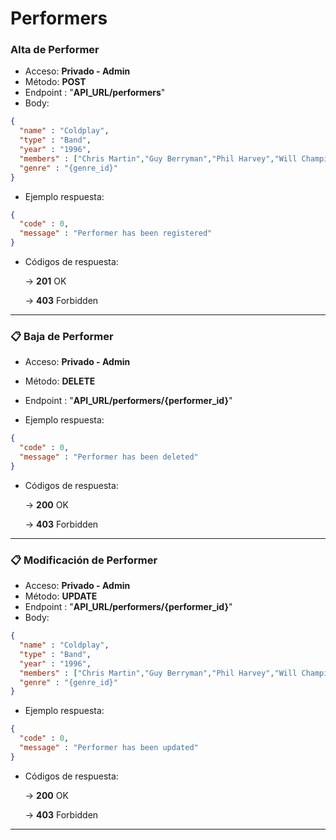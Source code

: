 # Performers

### Alta de Performer

- Acceso: **Privado - Admin**
- Método: **POST**
- Endpoint : "**API_URL/performers**"
- Body:

```json
{
  "name" : "Coldplay",
  "type" : "Band",
  "year" : "1996",
  "members" : ["Chris Martin","Guy Berryman","Phil Harvey","Will Champion","Jon 			Buckland"],
  "genre" : "{genre_id}"
}
```

- Ejemplo respuesta:

```json
{
  "code" : 0,
  "message" : "Performer has been registered"
}
```

- Códigos de respuesta:
    
    → **201** OK
    
    → **403** Forbidden

---

### 📋 Baja de Performer

- Acceso: **Privado - Admin**
- Método: **DELETE**
- Endpoint : "**API_URL/performers/{performer_id}**"

- Ejemplo respuesta:

```json
{
  "code" : 0,
  "message" : "Performer has been deleted"
}
```

- Códigos de respuesta:
    
    → **200** OK
    
    → **403** Forbidden

---

### 📋 Modificación de Performer

- Acceso: **Privado - Admin**
- Método: **UPDATE**
- Endpoint : "**API_URL/performers/{performer_id}**"
- Body:

```json
{
  "name" : "Coldplay",
  "type" : "Band",
  "year" : "1996",
  "members" : ["Chris Martin","Guy Berryman","Phil Harvey","Will Champion","Jon 			Buckland"],
  "genre" : "{genre_id}"
}
```
- Ejemplo respuesta:

```json
{
  "code" : 0,
  "message" : "Performer has been updated"
}
```

- Códigos de respuesta:
    
    → **200** OK
    
    → **403** Forbidden

--- 


